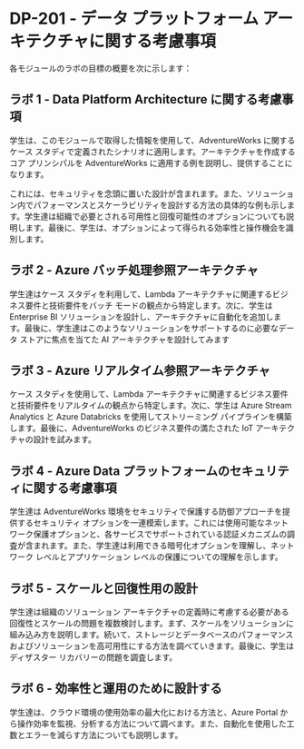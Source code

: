 ﻿# DP-201 - データ プラットフォーム アーキテクチャに関する考慮事項

各モジュールのラボの目標の概要を次に示します：

## ラボ 1 - Data Platform Architecture に関する考慮事項

学生は、このモジュールで取得した情報を使用して、AdventureWorks に関するケース スタディで定義されたシナリオに適用します。アーキテクチャを作成するコア プリンシパルを AdventureWorks に適用する例を説明し、提供することになります。 

これには、セキュリティを念頭に置いた設計が含まれます。また、ソリューション内でパフォーマンスとスケーラビリティを設計する方法の具体的な例も示します。学生達は組織で必要とされる可用性と回復可能性のオプションについても説明します。最後に、学生は、オプションによって得られる効率性と操作機会を識別します。

## ラボ 2 - Azure バッチ処理参照アーキテクチャ

学生達はケース スタディを利用して、Lambda アーキテクチャに関連するビジネス要件と技術要件をバッチ モードの観点から特定します。次に、学生は Enterprise BI ソリューションを設計し、アーキテクチャに自動化を追加します。最後に、学生達はこのようなソリューションをサポートするのに必要なデータ ストアに焦点を当てた AI アーキテクチャを設計してみます  

## ラボ 3 - Azure リアルタイム参照アーキテクチャ

ケース スタディを使用して、Lambda アーキテクチャに関連するビジネス要件と技術要件をリアルタイムの観点から特定します。次に、学生は Azure Stream Analytics と Azure Databricks を使用してストリーミング パイプラインを構築します。最後に、AdventureWorks のビジネス要件の満たされた IoT アーキテクチャの設計を試みます。 

## ラボ 4 - Azure Data プラットフォームのセキュリティに関する考慮事項

学生達は AdventureWorks 環境をセキュリティで保護する防御アプローチを提供するセキュリティ オプションを一連模索します。これには使用可能なネットワーク保護オプションと、各サービスでサポートされている認証メカニズムの調査が含まれます。また、学生達は利用できる暗号化オプションを理解し、ネットワーク レベルとアプリケーション レベルの保護についての理解を示します。

## ラボ 5 - スケールと回復性用の設計

学生達は組織のソリューション アーキテクチャの定義時に考慮する必要がある回復性とスケールの問題を複数検討します。まず、スケールをソリューションに組み込み方を説明します。続いて、ストレージとデータベースのパフォーマンスおよびソリューションを高可用性にする方法を調べていきます。最後に、学生はディザスター リカバリーの問題を調査します。

## ラボ 6 - 効率性と運用のために設計する
学生達は、クラウド環境の使用効率の最大化における方法と、Azure Portal から操作効率を監視、分析する方法について調べます。また、自動化を使用した工数とエラーを減らす方法についても説明します。